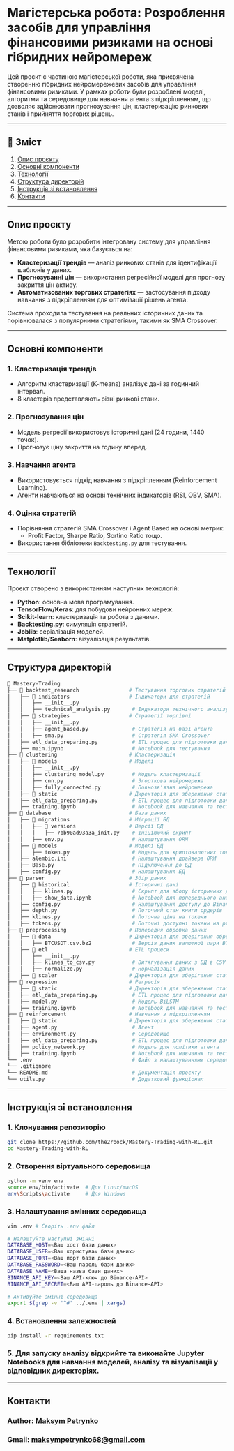 # Магістерська робота: Розроблення засобів для управління фінансовими ризиками на основі гібридних нейромереж

Цей проєкт є частиною магістерської роботи, яка присвячена створенню гібридних нейромережевих засобів для управління фінансовими ризиками. У рамках роботи були розроблені моделі, алгоритми та середовище для навчання агента з підкріпленням, що дозволяє здійснювати прогнозування цін, кластеризацію ринкових станів і прийняття торгових рішень.

---

## 📑 Зміст
1. [Опис проєкту](#опис-проєкту)
2. [Основні компоненти](#основні-компоненти)
3. [Технології](#технології)
4. [Структура директорій](#структура-директорій)
5. [Інструкція зі встановлення](#інструкція-зі-встановлення)
6. [Контакти](#контакти)

---

## Опис проєкту

Метою роботи було розробити інтегровану систему для управління фінансовими ризиками, яка базується на:
- **Кластеризації трендів** — аналіз ринкових станів для ідентифікації шаблонів у даних.
- **Прогнозуванні цін** — використання регресійної моделі для прогнозу закриття цін активу.
- **Автоматизованих торгових стратегіях** — застосування підходу навчання з підкріпленням для оптимізації рішень агента.

Система проходила тестування на реальних історичних даних та порівнювалася з популярними стратегіями, такими як SMA Crossover.

---

## Основні компоненти

### 1. **Кластеризація трендів**
- Алгоритм кластеризації (K-means) аналізує дані за годинний інтервал.
- 8 кластерів представляють різні ринкові стани.

### 2. **Прогнозування цін**
- Модель регресії використовує історичні дані (24 години, 1440 точок).
- Прогнозує ціну закриття на годину вперед.

### 3. **Навчання агента**
- Використовується підхід навчання з підкріпленням (Reinforcement Learning).
- Агенти навчаються на основі технічних індикаторів (RSI, OBV, SMA).

### 4. **Оцінка стратегій**
- Порівняння стратегій SMA Crossover і Agent Based на основі метрик:
  - Profit Factor, Sharpe Ratio, Sortino Ratio тощо.
- Використання бібліотеки `Backtesting.py` для тестування.

---

## Технології

Проєкт створено з використанням наступних технологій:
- **Python**: основна мова програмування.
- **TensorFlow/Keras**: для побудови нейронних мереж.
- **Scikit-learn**: кластеризація та робота з даними.
- **Backtesting.py**: симуляція стратегій.
- **Joblib**: серіалізація моделей.
- **Matplotlib/Seaborn**: візуалізація результатів.

---

## Структура директорій
```bash
📂 Mastery-Trading  
├── 📂 backtest_research                # Тестування торгових стратегій  
│   ├── 📂 indicators                   # Індикатори для стратегій
│   │   ├── __init__.py                 
│   │   ├── technical_analysis.py       # Індикатори технічного аналізу
│   ├── 📂 strategies                   # Стратегії торгівлі
│   │   ├── __init__.py                 
│   │   ├── agent_based.py              # Стратегія на базі агента
│   │   ├── sma.py                      # Стратегія SMA Crossover
│   ├── etl_data_preparing.py           # ETL процес для підготовки даних
│   ├── main.ipynb                      # Notebook для тестування
├── 📂 clustering                       # Кластеризація
│   ├── 📂 models                       # Моделі  
│   │   ├── __init__.py                 
│   │   ├── clustering_model.py         # Модель кластеризації
│   │   ├── cnn.py                      # Згорткова нейромережа 
│   │   ├── fully_connected.py          # Повнозвʼязна нейромережа
│   ├── 📂 static                       # Директорія для збереження статичних даних(попередньо оброблені дані, навчені моделі тощо)
│   ├── etl_data_preparing.py           # ETL процес для підготовки даних  
│   ├── training.ipynb                  # Notebook для навчання та тестування  
├── 📂 database                         # База даних
│   ├── 📂 migrations                   # Міграції БД
│   │   ├── 📂 versions                 # Версії БД
│   │   │   ├── 7bb90ad93a3a_init.py    # Ініціюючий скрипт
│   │   ├── env.py                      # Налаштування ORM
│   ├── 📂 models                       # Моделі БД
│   │   ├── token.py                    # Модель для криптовалютних токенів та залежностей
│   ├── alembic.ini                     # Налаштування драйвера ORM
│   ├── Base.py                         # Підключення до БД
│   ├── config.py                       # Налаштування БД
├── 📂 parser                           # Збір даних
│   ├── 📂 historical                   # Історичні дані
│   │   ├── klines.py                   # Скрипт для збору історичних даних
│   │   ├── show_data.ipynb             # Notebook для попереднього аналізу даних
│   ├── config.py                       # Налаштування доступу до Binance
│   ├── depth.py                        # Поточний стан книги ордерів
│   ├── klines.py                       # Поточна ціна на токени
│   ├── tokens.py                       # Поточні доступні токени на ринку Binance
├── 📂 preprocessing                    # Попередня обробка даних
│   ├── 📂 data                         # Директорія для зберігання оброблених даних
│   │   ├── BTCUSDT.csv.bz2             # Версія даних валютної пари BTC/USDT
│   ├── 📂 etl                          # ETL процеси  
│   │   ├── __init__.py                 
│   │   ├── klines_to_csv.py            # Витягування даних з БД в CSV  
│   │   ├── normalize.py                # Нормалізація даних
│   ├── 📂 scaler                       # Директорія для зберігання статичних обʼєктів нормалізатора
├── 📂 regression                       # Регресія
│   ├── 📂 static                       # Директорія для збереження статичних даних(попередньо оброблені дані, навчені моделі тощо)  
│   ├── etl_data_preparing.py           # ETL процес для підготовки даних  
│   ├── model.py                        # Модель BiLSTM  
│   ├── training.ipynb                  # Notebook для навчання та тестування  
├── 📂 reinforcement                    # Навчання з підкріпленням  
│   ├── 📂 static                       # Директорія для збереження статичних даних(попередньо оброблені дані, навчені моделі тощо)  
│   ├── agent.py                        # Агент
│   ├── environment.py                  # Середовище
│   ├── etl_data_preparing.py           # ETL процес для підготовки даних  
│   ├── policy_network.py               # Модель для політики агента  
│   ├── training.ipynb                  # Notebook для навчання та тестування  
└── .env                                # Файл з налаштуваннями середовища проекту 
└── .gitignore                          
└── README.md                           # Документація проєкту 
└── utils.py                            # Додатковий функціонал
```
---

## Інструкція зі встановлення

### 1. Клонування репозиторію
```bash
git clone https://github.com/the2roock/Mastery-Trading-with-RL.git
cd Mastery-Trading-with-RL
```
### 2. Створення віртуального середовища
```bash
python -m venv env
source env/bin/activate  # Для Linux/macOS
env\Scripts\activate     # Для Windows
```
### 3. Налаштування змінних середовища
```bash
vim .env # Своріть .env файл

# Налаштуйте наступні змінні
DATABASE_HOST=<Ваш хост бази даних>
DATABASE_USER=<Ваш користувач бази даних>
DATABASE_PORT=<Ваш порт бази даних>
DATABASE_PASSWORD=<Ваш пароль бази даних>
DATABASE_NAME=<Ваша назва бази даних>
BINANCE_API_KEY=<Ваш АРІ-ключ до Binance-API>
BINANCE_API_SECRET=<Ваш АРІ-пароль до Binance-API>

# Активуйте змінні середовища
export $(grep -v '^#' ../.env | xargs)
```
### 4. Встановлення залежностей
```bash
pip install -r requirements.txt
```
### 5. Для запуску аналізу відкрийте та виконайте Jupyter Notebooks для навчання моделей, аналізу та візуалізації у відповідних директоріях.
---

## Контакти
### Author: [Maksym Petrynko](https://github.com/the2roock)
### Gmail: maksympetrynko68@gmail.com
